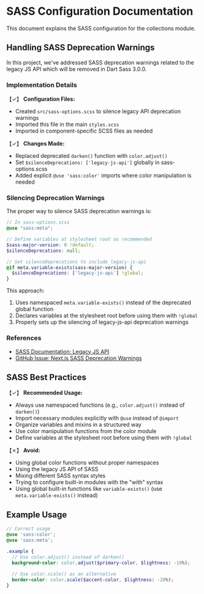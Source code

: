 # SASS Configuration Documentation

This document explains the SASS configuration for the collections module.

## Handling SASS Deprecation Warnings

In this project, we've addressed SASS deprecation warnings related to the legacy JS API which will be removed in Dart Sass 3.0.0.

### Implementation Details

【✓】 **Configuration Files:**
- Created `src/sass-options.scss` to silence legacy API deprecation warnings
- Imported this file in the main `styles.scss` 
- Imported in component-specific SCSS files as needed

【✓】 **Changes Made:**
- Replaced deprecated `darken()` function with `color.adjust()` 
- Set `$silenceDeprecations: ['legacy-js-api']` globally in sass-options.scss
- Added explicit `@use 'sass:color'` imports where color manipulation is needed

### Silencing Deprecation Warnings

The proper way to silence SASS deprecation warnings is:

```scss
// In sass-options.scss
@use "sass:meta";

// Define variables at stylesheet root as recommended
$sass-major-version: 0 !default;
$silenceDeprecations: null;

// Set silenceDeprecations to include legacy-js-api
@if meta.variable-exists(sass-major-version) {
  $silenceDeprecations: ['legacy-js-api'] !global;
}
```

This approach:
1. Uses namespaced `meta.variable-exists()` instead of the deprecated global function
2. Declares variables at the stylesheet root before using them with `!global`
3. Properly sets up the silencing of legacy-js-api deprecation warnings

### References

- [SASS Documentation: Legacy JS API](https://sass-lang.com/documentation/breaking-changes/legacy-js-api/)
- [GitHub Issue: Next.js SASS Deprecation Warnings](https://github.com/vercel/next.js/issues/71638)

## SASS Best Practices

【✓】 **Recommended Usage:**
- Always use namespaced functions (e.g., `color.adjust()` instead of `darken()`)
- Import necessary modules explicitly with `@use` instead of `@import` 
- Organize variables and mixins in a structured way
- Use color manipulation functions from the color module
- Define variables at the stylesheet root before using them with `!global`

【✗】 **Avoid:**
- Using global color functions without proper namespaces 
- Using the legacy JS API of SASS
- Mixing different SASS syntax styles
- Trying to configure built-in modules with the "with" syntax
- Using global built-in functions like `variable-exists()` (use `meta.variable-exists()` instead)

## Example Usage

```scss
// Correct usage
@use 'sass:color';
@use 'sass:meta';

.example {
  // Use color.adjust() instead of darken()
  background-color: color.adjust($primary-color, $lightness: -10%);
  
  // Use color.scale() as an alternative
  border-color: color.scale($accent-color, $lightness: -20%);
}
``` 